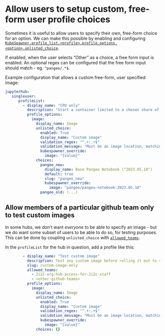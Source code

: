 # Allow users to setup custom, free-form user profile choices

Sometimes it is useful to allow users to specify their own, free-form choice for an option.
We can make this possible by enabling and configuring [`KubeSpawner.profile_list.<profile>.profile_options.<option>.unlisted_choice`](https://jupyterhub-kubespawner.readthedocs.io/en/latest/spawner.html#kubespawner.KubeSpawner.profile_list).

If enabled, when the user selects “Other” as a choice, a free form input is enabled. An optional regex can be configured that the free form input should match - eg. `^pangeo/.*$`.

Example configuration that allows a custom free-form, user specified image:

```yaml
jupyterhub:
   singleuser:
      profileList:
        - display_name: "CPU only"
          description: "Start a container limited to a chosen share of capacity on a node of this type"
          profile_options:
            image:
              display_name: Image
              unlisted_choice:
                enabled: True
                display_name: "Custom image"
                validation_regex: "^.+:.+$"
                validation_message: "Must be an image location, matching ^.+:.+$"
                kubespawner_override:
                  image: "{value}"
              choices:
                pangeo_new:
                  display_name: Base Pangeo Notebook ("2023.05.18")
                  default: true
                  slug: "pangeo_new"
                  kubespawner_override:
                    image: "pangeo/pangeo-notebook:2023.05.18"
                pangeo_old: (...)
```

## Allow members of a particular github team only to test custom images

In some hubs, we don't want *everyone* to be able to specify an image - but
we do want some subset of users to be able to do so, for testing
purposes. This can be done by coupling `unlisted_choice` with
[`allowed_teams`](auth:github-orgs:profile-list).

In the `profileList` for the hub in question, add a profile like this:

```yaml
        - display_name: "Test custom image"
          description: Test any custom image before rolling it out to rest of your users
          slug: custom-image-only
          allowed_teams:
            - 2i2c-org:hub-access-for-2i2c-staff
            - <other-github-teams>
          profile_options:
            image:
              display_name: Image
              unlisted_choice:
                enabled: True
                display_name: "Custom image"
                validation_regex: "^.+:.+$"
                validation_message: "Must be an image location, matching ^.+:.+$"
                kubespawner_override:
                  image: "{value}"
              choices: {}
```
